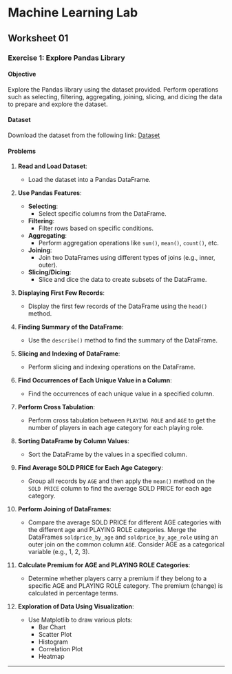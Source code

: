 # Machine Learning Lab

## Worksheet 01

### Exercise 1: Explore Pandas Library

#### Objective
Explore the Pandas library using the dataset provided. Perform operations such as selecting, filtering, aggregating, joining, slicing, and dicing the data to prepare and explore the dataset.

#### Dataset
Download the dataset from the following link: [Dataset](.\IPL.csv)

#### Problems

1. **Read and Load Dataset**:
   - Load the dataset into a Pandas DataFrame.

2. **Use Pandas Features**:
   - **Selecting**:
     - Select specific columns from the DataFrame.
   - **Filtering**:
     - Filter rows based on specific conditions.
   - **Aggregating**:
     - Perform aggregation operations like `sum()`, `mean()`, `count()`, etc.
   - **Joining**:
     - Join two DataFrames using different types of joins (e.g., inner, outer).
   - **Slicing/Dicing**:
     - Slice and dice the data to create subsets of the DataFrame.

3. **Displaying First Few Records**:
   - Display the first few records of the DataFrame using the `head()` method.

4. **Finding Summary of the DataFrame**:
   - Use the `describe()` method to find the summary of the DataFrame.

5. **Slicing and Indexing of DataFrame**:
   - Perform slicing and indexing operations on the DataFrame.

6. **Find Occurrences of Each Unique Value in a Column**:
   - Find the occurrences of each unique value in a specified column.

7. **Perform Cross Tabulation**:
   - Perform cross tabulation between `PLAYING ROLE` and `AGE` to get the number of players in each age category for each playing role.

8. **Sorting DataFrame by Column Values**:
   - Sort the DataFrame by the values in a specified column.

9. **Find Average SOLD PRICE for Each Age Category**:
   - Group all records by `AGE` and then apply the `mean()` method on the `SOLD PRICE` column to find the average SOLD PRICE for each age category.

10. **Perform Joining of DataFrames**:
    - Compare the average SOLD PRICE for different AGE categories with the different age and PLAYING ROLE categories. Merge the DataFrames `soldprice_by_age` and `soldprice_by_age_role` using an outer join on the common column `AGE`. Consider AGE as a categorical variable (e.g., 1, 2, 3).

11. **Calculate Premium for AGE and PLAYING ROLE Categories**:
    - Determine whether players carry a premium if they belong to a specific AGE and PLAYING ROLE category. The premium (change) is calculated in percentage terms.

12. **Exploration of Data Using Visualization**:
    - Use Matplotlib to draw various plots:
        - Bar Chart
        - Scatter Plot
        - Histogram
        - Correlation Plot
        - Heatmap

---
